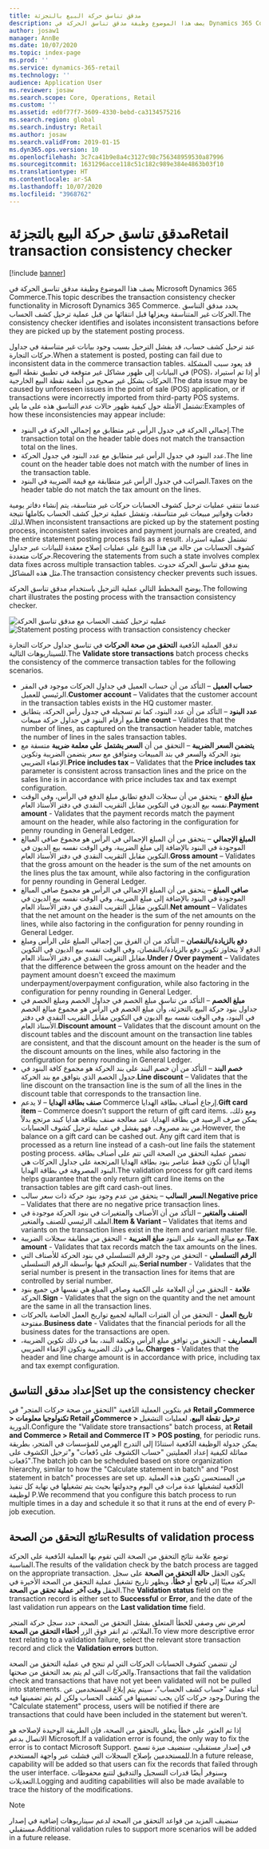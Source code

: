 ```yaml
---
title: مدقق تناسق حركة البيع بالتجزئة
description: يصف هذا الموضوع وظيفة مدقق تناسق الحركة في Dynamics 365 Commerce.
author: josaw1
manager: AnnBe
ms.date: 10/07/2020
ms.topic: index-page
ms.prod: ''
ms.service: dynamics-365-retail
ms.technology: ''
audience: Application User
ms.reviewer: josaw
ms.search.scope: Core, Operations, Retail
ms.custom: ''
ms.assetid: ed0f77f7-3609-4330-bebd-ca3134575216
ms.search.region: global
ms.search.industry: Retail
ms.author: josaw
ms.search.validFrom: 2019-01-15
ms.dyn365.ops.version: 10
ms.openlocfilehash: 3c7ca41b9e8a4c3127c98c756348959530a87996
ms.sourcegitcommit: 1631296acce118c51c182c989e384e4863b03f10
ms.translationtype: HT
ms.contentlocale: ar-SA
ms.lasthandoff: 10/07/2020
ms.locfileid: "3968762"
---
```

# <a name="retail-transaction-consistency-checker"></a><span data-ttu-id="173a2-103">مدقق تناسق حركة البيع بالتجزئة</span><span class="sxs-lookup"><span data-stu-id="173a2-103">Retail transaction consistency checker</span></span>

[!include [banner](includes/banner.md)]

<span data-ttu-id="173a2-104">يصف هذا الموضوع وظيفة مدقق تناسق الحركة في Microsoft Dynamics 365 Commerce.</span><span class="sxs-lookup"><span data-stu-id="173a2-104">This topic describes the transaction consistency checker functionality in Microsoft Dynamics 365 Commerce.</span></span> <span data-ttu-id="173a2-105">يحدد مدقق التناسق الحركات غير المتناسقة ويعزلها قبل انتقائها من قبل عملية ترحيل كشف الحساب.</span><span class="sxs-lookup"><span data-stu-id="173a2-105">The consistency checker identifies and isolates inconsistent transactions before they are picked up by the statement posting process.</span></span>

<span data-ttu-id="173a2-106">عند ترحيل كشف حساب، قد يفشل الترحيل بسبب وجود بيانات غير متناسقة في جداول حركات التجارة.</span><span class="sxs-lookup"><span data-stu-id="173a2-106">When a statement is posted, posting can fail due to inconsistent data in the commerce transaction tables.</span></span> <span data-ttu-id="173a2-107">قد يعود سبب المشكلة في البيانات إلى ظهور مشاكل غير متوقعة في تطبيق نقطة البيع (POS)، أو إذا تم استيراد الحركات بشكل غير صحيح من أنظمة نقطة البيع الخارجية.</span><span class="sxs-lookup"><span data-stu-id="173a2-107">The data issue may be caused by unforeseen issues in the point of sale (POS) application, or if transactions were incorrectly imported from third-party POS systems.</span></span> <span data-ttu-id="173a2-108">تشتمل الأمثلة حول كيفية ظهور حالات عدم التناسق هذه على ما يلي:</span><span class="sxs-lookup"><span data-stu-id="173a2-108">Examples of how these inconsistencies may appear include:</span></span> 

- <span data-ttu-id="173a2-109">إجمالي الحركة في جدول الرأس غير متطابق مع إجمالي الحركة في البنود.</span><span class="sxs-lookup"><span data-stu-id="173a2-109">The transaction total on the header table does not match the transaction total on the lines.</span></span>
- <span data-ttu-id="173a2-110">عدد البنود في جدول الرأس غير متطابق مع عدد البنود في جدول الحركة.</span><span class="sxs-lookup"><span data-stu-id="173a2-110">The line count on the header table does not match with the number of lines in the transaction table.</span></span>
- <span data-ttu-id="173a2-111">الضرائب في جدول الرأس غير متطابقة مع قيمة الضريبة في البنود.</span><span class="sxs-lookup"><span data-stu-id="173a2-111">Taxes on the header table do not match the tax amount on the lines.</span></span> 

<span data-ttu-id="173a2-112">عندما تنتقي عمليات ترحيل كشوف الحسابات حركات غير متناسقة، يتم إنشاء دفاتر يومية دفعات وفواتير مبيعات غير متناسقة، وتفشل عملية ترحيل كشف الحساب بكاملها نتيجة لذلك.</span><span class="sxs-lookup"><span data-stu-id="173a2-112">When inconsistent transactions are picked up by the statement posting process, inconsistent sales invoices and payment journals are created, and the entire statement posting process fails as a result.</span></span> <span data-ttu-id="173a2-113">تشتمل عملية استرداد كشوف الحسابات من حالة من هذا النوع على عمليات إصلاح معقدة للبيانات عبر جداول حركات متعددة.</span><span class="sxs-lookup"><span data-stu-id="173a2-113">Recovering the statements from such a state involves complex data fixes across multiple transaction tables.</span></span> <span data-ttu-id="173a2-114">يمنع مدقق تناسق الحركة حدوث مثل هذه المشاكل.</span><span class="sxs-lookup"><span data-stu-id="173a2-114">The transaction consistency checker prevents such issues.</span></span>

<span data-ttu-id="173a2-115">يوضح المخطط التالي عملية الترحيل باستخدام مدقق تناسق الحركة.</span><span class="sxs-lookup"><span data-stu-id="173a2-115">The following chart illustrates the posting process with the transaction consistency checker.</span></span>

<span data-ttu-id="173a2-116">![عمليه ترحيل كشف الحساب مع مدقق تناسق الحركة](./media/validchecker.png "عمليه ترحيل كشف الحساب مع مدقق تناسق حركة البيع بالتجزئة")</span><span class="sxs-lookup"><span data-stu-id="173a2-116">![Statement posting process with transaction consistency checker](./media/validchecker.png "Statement posting process with retail transaction consistency checker")</span></span>

<span data-ttu-id="173a2-117">تدقق العملية الدُفعية **التحقق من صحة الحركات** في تناسق جداول حركات التجارة للسيناريوهات التالية.</span><span class="sxs-lookup"><span data-stu-id="173a2-117">The **Validate store transactions** batch process checks the consistency of the commerce transaction tables for the following scenarios.</span></span>

- <span data-ttu-id="173a2-118">**حساب العميل** – التأكد من أن حساب العميل في جداول الحركات موجود في المقر الرئيسي للعميل.</span><span class="sxs-lookup"><span data-stu-id="173a2-118">**Customer account** – Validates that the customer account in the transaction tables exists in the HQ customer master.</span></span>
- <span data-ttu-id="173a2-119">**عدد البنود** – التأكد من أن عدد البنود، كما تم تسجيله في جدول رأس الحركة، يتطابق مع أرقام البنود في جداول حركة مبيعات.</span><span class="sxs-lookup"><span data-stu-id="173a2-119">**Line count** – Validates that the number of lines, as captured on the transaction header table, matches the number of lines in the sales transaction tables.</span></span>
- <span data-ttu-id="173a2-120">**يتضمن السعر الضريبة** – التحقق من أن **السعر يشتمل علي معلمة ضريبة** متسقة مع بنود الحركة والسعر في بند المبيعات ومتوافق مع سعر يتضمن الضريبة وتكوين الإعفاء الضريبي.</span><span class="sxs-lookup"><span data-stu-id="173a2-120">**Price includes tax** – Validates that the **Price includes tax** parameter is consistent across transaction lines and the price on the sales line is in accordance with price includes tax and tax exempt configuration.</span></span>
- <span data-ttu-id="173a2-121">**مبلغ الدفع** - يتحقق من أن سجلات الدفع تطابق مبلغ الدفع في الرأس، وفي الوقت نفسه بيع الديون في التكوين مقابل التقريب النقدي في دفتر الأستاذ العام.</span><span class="sxs-lookup"><span data-stu-id="173a2-121">**Payment amount** - Validates that the payment records match the payment amount on the header, while also factoring in the configuration for penny rounding in General Ledger.</span></span>
- <span data-ttu-id="173a2-122">**المبلغ الإجمالي** – يتحقق من أن المبلغ الإجمالي في الرأس هو مجموع صافي المبالغ الموجودة في البنود بالإضافة إلى مبلغ الضريبة، وفي الوقت نفسه بيع الديون في التكوين مقابل التقريب النقدي في دفتر الأستاذ العام.</span><span class="sxs-lookup"><span data-stu-id="173a2-122">**Gross amount** – Validates that the gross amount on the header is the sum of the net amounts on the lines plus the tax amount, while also factoring in the configuration for penny rounding in General Ledger.</span></span>
- <span data-ttu-id="173a2-123">**صافي المبلغ** – يتحقق من أن المبلغ الإجمالي في الرأس هو مجموع صافي المبالغ الموجودة في البنود بالإضافة إلى مبلغ الضريبة، وفي الوقت نفسه بيع الديون في التكوين مقابل التقريب النقدي في دفتر الأستاذ العام.</span><span class="sxs-lookup"><span data-stu-id="173a2-123">**Net amount** – Validates that the net amount on the header is the sum of the net amounts on the lines, while also factoring in the configuration for penny rounding in General Ledger.</span></span>
- <span data-ttu-id="173a2-124">**دفع بالزيادة/بالنقصان‬** – التأكد من أن الفرق بين إجمالي المبلغ على الرأس ومبلغ الدفع لا يتجاوز تكوين دفع بالزيادة/بالنقصان، وفي الوقت نفسه بيع الديون في التكوين مقابل التقريب النقدي في دفتر الأستاذ العام.</span><span class="sxs-lookup"><span data-stu-id="173a2-124">**Under / Over payment** – Validates that the difference between the gross amount on the header and the payment amount doesn't exceed the maximum underpayment/overpayment configuration, while also factoring in the configuration for penny rounding in General Ledger.</span></span>
- <span data-ttu-id="173a2-125">**مبلغ الخصم** – التأكد من تناسق مبلغ الخصم في جداول الخصم ومبلغ الخصم في جداول بنود حركة البيع بالتجزئة، وأن مبلغ الخصم في الرأس هو مجموع مبالغ الخصم في البنود، وفي الوقت نفسه بيع الديون في التكوين مقابل التقريب النقدي في دفتر الأستاذ العام.</span><span class="sxs-lookup"><span data-stu-id="173a2-125">**Discount amount** – Validates that the discount amount on the discount tables and the discount amount on the transaction line tables are consistent, and that the discount amount on the header is the sum of the discount amounts on the lines, while also factoring in the configuration for penny rounding in General Ledger.</span></span>
- <span data-ttu-id="173a2-126">**خصم البند** – التأكد من أن خصم البند على بند الحركة هو مجموع كافة البنود في جدول الخصم الذي يتوافق مع بند الحركة.</span><span class="sxs-lookup"><span data-stu-id="173a2-126">**Line discount** – Validates that the line discount on the transaction line is the sum of all the lines in the discount table that corresponds to the transaction line.</span></span>
- <span data-ttu-id="173a2-127">**صنف بطاقة الهدايا‬** – لا يدعم Commerce إرجاع أصناف بطاقة الهدايا.</span><span class="sxs-lookup"><span data-stu-id="173a2-127">**Gift card item** – Commerce doesn't support the return of gift card items.</span></span> <span data-ttu-id="173a2-128">ومع ذلك، يمكن صرف الرصيد في بطاقة الهدايا. عند معالجة صنف بطاقة هدايا كبند مرتجع بدلاً من بند مصروف، فهو يفشل في عملية ترحيل كشوف الحسابات.</span><span class="sxs-lookup"><span data-stu-id="173a2-128">However, the balance on a gift card can be cashed out. Any gift card item that is processed as a return line instead of a cash-out line fails the statement posting process.</span></span> <span data-ttu-id="173a2-129">تضمن عملية التحقق من الصحة التي تتم على أصناف بطاقة الهدايا أن تكون فقط عناصر بنود بطاقة الهدايا المرتجعة على جداول الحركات هي البنود المصروفة في بطاقة الهدايا.</span><span class="sxs-lookup"><span data-stu-id="173a2-129">The validation process for gift card items helps guarantee that the only return gift card line items on the transaction tables are gift card cash-out lines.</span></span>
- <span data-ttu-id="173a2-130">**السعر السالب** – يتحقق من عدم وجود بنود حركة ذات سعر سالب.</span><span class="sxs-lookup"><span data-stu-id="173a2-130">**Negative price** – Validates that there are no negative price transaction lines.</span></span>
- <span data-ttu-id="173a2-131">**الصنف والمتغير** – التأكد من أن الأصناف والمتغيرات في بنود الحركة موجودة في الملف الرئيسي للصنف والمتغير.</span><span class="sxs-lookup"><span data-stu-id="173a2-131">**Item & Variant** – Validates that items and variants on the transaction lines exist in the item and variant master file.</span></span>
- <span data-ttu-id="173a2-132">**مبلغ الضريبة** - التحقق من مطابقة سجلات الضريبة‏‎ مع مبالغ الضريبة على البنود.</span><span class="sxs-lookup"><span data-stu-id="173a2-132">**Tax amount** - Validates that tax records match the tax amounts on the lines.</span></span>
- <span data-ttu-id="173a2-133">**الرقم التسلسلي** - التحقق من وجود الرقم التسلسلي في بنود الحركة للأصناف التي يتم التحكم فيها بواسطة الرقم التسلسلي.</span><span class="sxs-lookup"><span data-stu-id="173a2-133">**Serial number** - Validates that the serial number is present in the transaction lines for items that are controlled by serial number.</span></span>
- <span data-ttu-id="173a2-134">**علامة‬** - التحقق من أن العلامة على الكمية وصافي المبلغ هي نفسها في جميع بنود الحركة.</span><span class="sxs-lookup"><span data-stu-id="173a2-134">**Sign** - Validates that the sign on the quantity and the net amount are the same in all the transaction lines.</span></span>
- <span data-ttu-id="173a2-135">**تاريخ العمل** - التحقق من أن الفترات المالية لجميع تواريخ العمل الخاصة بالحركات مفتوحة.</span><span class="sxs-lookup"><span data-stu-id="173a2-135">**Business date** - Validates that the financial periods for all the business dates for the transactions are open.</span></span>
- <span data-ttu-id="173a2-136">**المصاريف** - التحقق من توافق مبلغ الرأس وتكلفة البند، بما في ذلك تكوين الضريبة، بما في ذلك الضريبة وتكون الإعفاء الضريبي.</span><span class="sxs-lookup"><span data-stu-id="173a2-136">**Charges** - Validates that the header and line charge amount is in accordance with price, including tax and tax exempt configuration.</span></span>

## <a name="set-up-the-consistency-checker"></a><span data-ttu-id="173a2-137">إعداد مدقق التناسق</span><span class="sxs-lookup"><span data-stu-id="173a2-137">Set up the consistency checker</span></span>

<span data-ttu-id="173a2-138">قم بتكوين العملية الدُفعية "التحقق من صحة حركات المتجر‬" في **Retail وCommerce \> تكنولوجيا معلومات Retail وCommerce \> ترحيل نقطة البيع**، لعمليات التشغيل الدورية.</span><span class="sxs-lookup"><span data-stu-id="173a2-138">Configure the "Validate store transactions" batch process, at **Retail and Commerce \> Retail and Commerce IT \> POS posting**, for periodic runs.</span></span> <span data-ttu-id="173a2-139">يمكن جدولة الوظيفة الدُفعية استنادًا إلى التدرج الهرمي للمؤسسات في المتجر، بطريقة مماثلة لكيفية إعداد العمليتين "حساب الكشوف على دُفعات‬" و"ترحيل الكشوف على دُفعات‬".</span><span class="sxs-lookup"><span data-stu-id="173a2-139">The batch job can be scheduled based on store organization hierarchy, similar to how the "Calculate statement in batch" and "Post statement in batch" processes are set up.</span></span> <span data-ttu-id="173a2-140">من المستحسن تكوين هذه العملية الدُفعية لتشغيلها عدة مرات في اليوم وجدولتها بحيث يتم تشغيلها في نهاية كل تنفيذ لوظيفة P.</span><span class="sxs-lookup"><span data-stu-id="173a2-140">We recommend that you configure this batch process to run multiple times in a day and schedule it so that it runs at the end of every P-job execution.</span></span>

## <a name="results-of-validation-process"></a><span data-ttu-id="173a2-141">نتائج التحقق من الصحة</span><span class="sxs-lookup"><span data-stu-id="173a2-141">Results of validation process</span></span>

<span data-ttu-id="173a2-142">توضع علامة نتائج التحقق من الصحة التي تقوم بها العملية الدُفعية على الحركة المناسبة.</span><span class="sxs-lookup"><span data-stu-id="173a2-142">The results of the validation check by the batch process are tagged on the appropriate transaction.</span></span> <span data-ttu-id="173a2-143">يكون الحقل **حالة التحقق من الصحة** على سجل الحركة معينًا إلى **ناجح‬** أو **خطأ**، ويظهر تاريخ تشغيل عملية التحقق من الصحة الأخيرة في الحقل **وقت آخر عملية تحقق من الصحة**.</span><span class="sxs-lookup"><span data-stu-id="173a2-143">The **Validation status** field on the transaction record is either set to **Successful** or **Error**, and the date of the last validation run appears on the **Last validation time** field.</span></span>

<span data-ttu-id="173a2-144">لعرض نص وصفي للخطأ المتعلق بفشل التحقق من الصحة، حدد سجل حركة المتجر الملائم، ثم انقر فوق الزر **أخطاء التحقق من الصحة**.</span><span class="sxs-lookup"><span data-stu-id="173a2-144">To view more descriptive error text relating to a validation failure, select the relevant store transaction record and click the **Validation errors** button.</span></span>

<span data-ttu-id="173a2-145">لن تتضمن كشوف الحسابات الحركات التي لم تنجح في عملية التحقق من الصحة والحركات التي لم يتم بعد التحقق من صحتها.</span><span class="sxs-lookup"><span data-stu-id="173a2-145">Transactions that fail the validation check and transactions that have not yet been validated will not be pulled into statements.</span></span> <span data-ttu-id="173a2-146">أثناء عملية "حساب كشف الحساب"، سيتم يتم إبلاغ المستخدمين عن وجود حركات كان يجب تضمينها في كشف الحساب ولكن لم يتم تضمينها فيه.</span><span class="sxs-lookup"><span data-stu-id="173a2-146">During the "Calculate statement" process, users will be notified if there are transactions that could have been included in the statement but weren't.</span></span>

<span data-ttu-id="173a2-147">إذا تم العثور على خطأ يتعلق بالتحقق من الصحة، فإن الطريقة الوحيدة لإصلاحه هو الاتصال بدعم Microsoft.</span><span class="sxs-lookup"><span data-stu-id="173a2-147">If a validation error is found, the only way to fix the error is to contact Microsoft Support.</span></span> <span data-ttu-id="173a2-148">في إصدار مستقبلي، سنضيف ميزة تسمح للمستخدمين بإصلاح السجلات التي فشلت عبر واجهة المستخدم.</span><span class="sxs-lookup"><span data-stu-id="173a2-148">In a future release, capability will be added so that users can fix the records that failed through the user interface.</span></span> <span data-ttu-id="173a2-149">وسنوفر أيضًا قدرات التسجيل والتدقيق لتتبع محفوظات التعديلات.</span><span class="sxs-lookup"><span data-stu-id="173a2-149">Logging and auditing capabilities will also be made available to trace the history of the modifications.</span></span>

> [!NOTE]
> <span data-ttu-id="173a2-150">سنضيف المزيد من قواعد التحقق من الصحة لدعم سيناريوهات إضافية في إصدار مستقبلي.</span><span class="sxs-lookup"><span data-stu-id="173a2-150">Additional validation rules to support more scenarios will be added in a future release.</span></span>
